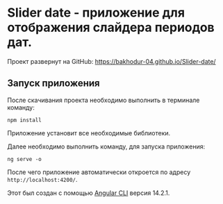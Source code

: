 # Slider date - приложение для отображения слайдера периодов дат.

Проект развернут на GitHub: https://bakhodur-04.github.io/Slider-date/

## Запуск приложения

После скачивания проекта необходимо выполнить в терминале команду:

`npm install`

Приложение установит все необходимые библиотеки.

Далее необходимо выполнить команду, для запуска приложения:

`ng serve -o`

После чего приложение автоматически откроется по адресу `http://localhost:4200/`.


Этот был создан с помощью [Angular CLI](https://github.com/angular/angular-cli) версия 14.2.1.
